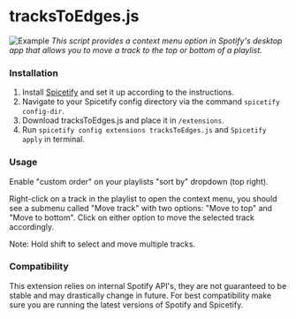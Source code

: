 # tracksToEdges.js

![Example](example.png)
_This script provides a context menu option in Spotify's desktop app that allows you to move a track to the top or bottom of a playlist._

### Installation

1. Install [Spicetify](https://spicetify.app) and set it up according to the instructions.
2. Navigate to your Spicetify config directory via the command `spicetify config-dir`.
3. Download tracksToEdges.js and place it in `/extensions`.
4. Run `spicetify config extensions tracksToEdges.js` and `Spicetify apply` in terminal.

### Usage

Enable "custom order" on your playlists "sort by" dropdown (top right).

Right-click on a track in the playlist to open the context menu, you should see a submenu called "Move track" with two options: "Move to top" and "Move to bottom".
Click on either option to move the selected track accordingly.

Note: Hold shift to select and move multiple tracks.

### Compatibility

This extension relies on internal Spotify API's, they are not guaranteed to be stable and may drastically change in future. For best compatibility make sure you are running the latest versions of Spotify and Spicetify.
